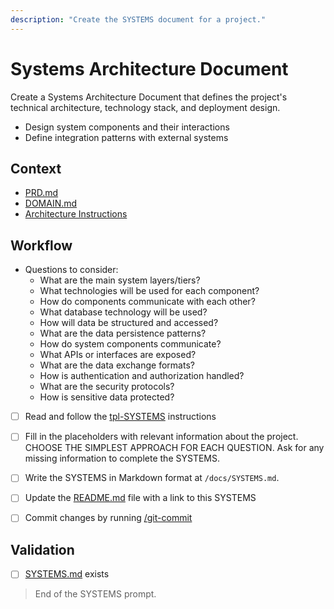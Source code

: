 ```yaml
---
description: "Create the SYSTEMS document for a project."
---
```


# Systems Architecture Document

Create a Systems Architecture Document that defines the project's technical architecture, technology stack, and deployment design.

- Design system components and their interactions
- Define integration patterns with external systems

## Context

- [PRD.md](/docs/PRD.md)
- [DOMAIN.md](/docs/DOMAIN.md)
- [Architecture Instructions](../instructions/Ab_architecture.instructions.md)

## Workflow

- Questions to consider:
  - What are the main system layers/tiers?
  - What technologies will be used for each component?
  - How do components communicate with each other?
  - What database technology will be used?
  - How will data be structured and accessed?
  - What are the data persistence patterns?
  - How do system components communicate?
  - What APIs or interfaces are exposed?
  - What are the data exchange formats?
  - How is authentication and authorization handled?
  - What are the security protocols?
  - How is sensitive data protected?

- [ ] Read and follow the [tpl-SYSTEMS](../instructions/tpl-SYSTEMS.instructions.md) instructions

- [ ] Fill in the placeholders with relevant information about the project. CHOOSE THE SIMPLEST APPROACH FOR EACH QUESTION. Ask for any missing information to complete the SYSTEMS.

- [ ] Write the SYSTEMS in Markdown format at `/docs/SYSTEMS.md`.

- [ ] Update the [README.md](/README.md) file with a link to this SYSTEMS

- [ ] Commit changes by running [/git-commit](git-commit.prompt.md)

## Validation

- [ ] [SYSTEMS.md](/docs/SYSTEMS.md) exists

> End of the SYSTEMS prompt.
